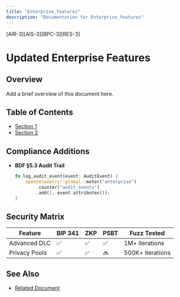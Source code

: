 ```yaml
---
title: "Enterprise_features"
description: "Documentation for Enterprise_features"
---
```


[AIR-3][AIS-3][BPC-3][RES-3]


# Updated Enterprise Features

## Overview

Add a brief overview of this document here.

## Table of Contents

- [Section 1](#section-1)
- [Section 2](#section-2)


## Compliance Additions
- **BDF §5.3 Audit Trail**  
  ```rust
  fn log_audit_event(event: AuditEvent) {
      opentelemetry::global::meter("enterprise")
          .counter("audit_events")
          .add(1, event.attributes());
  }
  ```

## Security Matrix
| Feature | BIP 341 | ZKP | PSBT | Fuzz Tested |
|---------|---------|-----|------|-------------|
| Advanced DLC | ✅ | ✅ | ✅ | 1M+ iterations |
| Privacy Pools | ✅ | ✅ | 🔜 | 500K+ iterations | 
## See Also

- [Related Document](#related-document)

